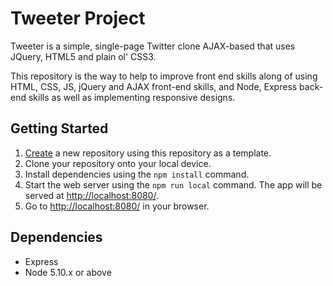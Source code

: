 # Tweeter Project

Tweeter is a simple, single-page Twitter clone AJAX-based that uses JQuery, HTML5 and plain ol' CSS3.

This repository is the way to help to improve front end skills along of using HTML, CSS, JS, jQuery and AJAX front-end skills, and Node, Express back-end skills as well as implementing responsive designs.

## Getting Started

1. [Create](https://docs.github.com/en/repositories/creating-and-managing-repositories/creating-a-repository-from-a-template) a new repository using this repository as a template.
2. Clone your repository onto your local device.
3. Install dependencies using the `npm install` command.
3. Start the web server using the `npm run local` command. The app will be served at <http://localhost:8080/>.
4. Go to <http://localhost:8080/> in your browser.

## Dependencies

- Express
- Node 5.10.x or above
